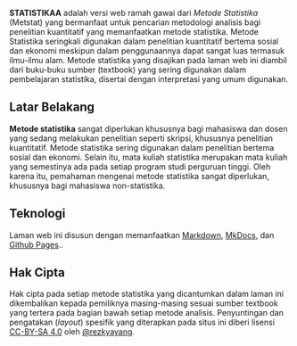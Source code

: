 **STATISTIKAA** adalah versi web ramah gawai dari *Metode Statistika* (Metstat) yang bermanfaat untuk pencarian metodologi analisis bagi penelitian kuantitatif yang memanfaatkan metode statistika. Metode Statistika seringkali digunakan dalam penelitian kuantitatif bertema sosial dan ekonomi meskipun dalam penggunaannya dapat sangat luas termasuk ilmu-ilmu alam. Metode statistika yang disajikan pada laman web ini diambil dari buku-buku sumber (textbook) yang sering digunakan dalam pembelajaran statistika, disertai dengan interpretasi yang umum digunakan.

## Latar Belakang

**Metode statistika** sangat diperlukan khususnya bagi mahasiswa dan dosen yang sedang melakukan penelitian seperti skripsi, khususnya penelitian kuantitatif. Metode statistika sering digunakan dalam penelitian bertema sosial dan ekonomi. Selain itu, mata kuliah statistika merupakan mata kuliah yang semestinya ada pada setiap program studi perguruan tinggi. Oleh karena itu, pemahaman mengenai metode statistika sangat diperlukan, khususnya bagi mahasiswa non-statistika.

## Teknologi

Laman web ini disusun dengan memanfaatkan <a href="http://daringfireball.net/projects/markdown/">Markdown</a>, <a href="http://www.mkdocs.org/">MkDocs</a>, dan <a href="https://pages.github.com/">Github Pages</a>..

## Hak Cipta

Hak cipta pada setiap metode statistika yang dicantumkan dalam laman ini dikembalikan kepada pemiliknya masing-masing sesuai sumber textbook yang tertera pada bagian bawah setiap metode analisis. Penyuntingan dan pengatakan (<em>layout</em>) spesifik yang diterapkan pada situs ini diberi lisensi <a href="https://creativecommons.org/licenses/by-sa/4.0/deed.id">CC-BY-SA 4.0</a> oleh <a href="https://instagram.com/rezkyyayang">@rezkyayang</a>.
